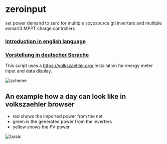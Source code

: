 # zeroinput
set power demand to zero
for multiple soyosource gti inverters and multiple esmart3 MPPT charge controllers

### [Introduction in english language](about_en.md) 
### [Vorstellung in deutscher Sprache](about_de.md)

This script uses a https://volkszaehler.org/ installation for energy meter input and data display.

![scheme](https://user-images.githubusercontent.com/110770475/185705907-b9e98c0f-1543-417c-aed6-432e5230b275.jpg)

##  An example how a day can look like in volkszaehler browser
- red shows the imported power from the net
- green is the generated power from the inverters
- yellow shows the PV power

![basic](https://user-images.githubusercontent.com/110770475/183761064-bd2632d8-4438-4288-b05c-e8126de78463.png)
